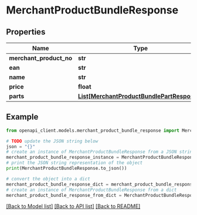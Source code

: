# MerchantProductBundleResponse


## Properties

Name | Type | Description | Notes
------------ | ------------- | ------------- | -------------
**merchant_product_no** | **str** |  | [optional] 
**ean** | **str** |  | [optional] 
**name** | **str** |  | [optional] 
**price** | **float** |  | [optional] 
**parts** | [**List[MerchantProductBundlePartResponse]**](MerchantProductBundlePartResponse.md) |  | [optional] 

## Example

```python
from openapi_client.models.merchant_product_bundle_response import MerchantProductBundleResponse

# TODO update the JSON string below
json = "{}"
# create an instance of MerchantProductBundleResponse from a JSON string
merchant_product_bundle_response_instance = MerchantProductBundleResponse.from_json(json)
# print the JSON string representation of the object
print(MerchantProductBundleResponse.to_json())

# convert the object into a dict
merchant_product_bundle_response_dict = merchant_product_bundle_response_instance.to_dict()
# create an instance of MerchantProductBundleResponse from a dict
merchant_product_bundle_response_from_dict = MerchantProductBundleResponse.from_dict(merchant_product_bundle_response_dict)
```
[[Back to Model list]](../README.md#documentation-for-models) [[Back to API list]](../README.md#documentation-for-api-endpoints) [[Back to README]](../README.md)


